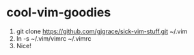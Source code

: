 # cool-vim-goodies

1. git clone https://github.com/gjgrace/sick-vim-stuff.git ~/.vim
2. ln -s ~/.vim/vimrc ~/.vimrc
3. Nice!
